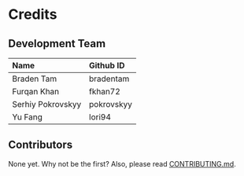 # Credits

## Development Team

Name     | Github ID
:------- |:-------
Braden Tam   | bradentam
Furqan Khan  | fkhan72
Serhiy Pokrovskyy | pokrovskyy
Yu Fang | lori94

## Contributors

None yet. Why not be the first? Also, please read [CONTRIBUTING.md](CONTRIBUTING.md).
